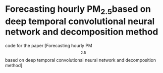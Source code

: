 # Forecasting hourly PM$_{2.5}$based on deep temporal convolutional neural network and decomposition method

code for the paper [Forecasting hourly PM$$_{2.5}$$ based on deep temporal convolutional neural network and decomposition method]
